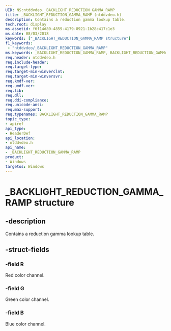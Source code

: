 ```yaml
---
UID: NS:ntddvdeo._BACKLIGHT_REDUCTION_GAMMA_RAMP
title: _BACKLIGHT_REDUCTION_GAMMA_RAMP (ntddvdeo.h)
description: Contains a reduction gamma lookup table.
tech.root: display
ms.assetid: f6f14d80-4859-4179-8921-1b28c417c1e3
ms.date: 08/03/2018
keywords: ["_BACKLIGHT_REDUCTION_GAMMA_RAMP structure"]
f1_keywords:
 - "ntddvdeo/_BACKLIGHT_REDUCTION_GAMMA_RAMP"
ms.keywords: _BACKLIGHT_REDUCTION_GAMMA_RAMP, BACKLIGHT_REDUCTION_GAMMA_RAMP,
req.header: ntddvdeo.h
req.include-header:
req.target-type:
req.target-min-winverclnt:
req.target-min-winversvr:
req.kmdf-ver:
req.umdf-ver:
req.lib:
req.dll:
req.ddi-compliance:
req.unicode-ansi:
req.max-support:
req.typenames: BACKLIGHT_REDUCTION_GAMMA_RAMP
topic_type:
- apiref
api_type:
- HeaderDef
api_location:
- ntddvdeo.h
api_name:
- _BACKLIGHT_REDUCTION_GAMMA_RAMP
product: 
- Windows
targetos: Windows
---
```


# _BACKLIGHT_REDUCTION_GAMMA_RAMP structure

## -description

Contains a reduction gamma lookup table.

## -struct-fields

### -field R

Red color channel.

### -field G

Green color channel.

### -field B

Blue color channel.

